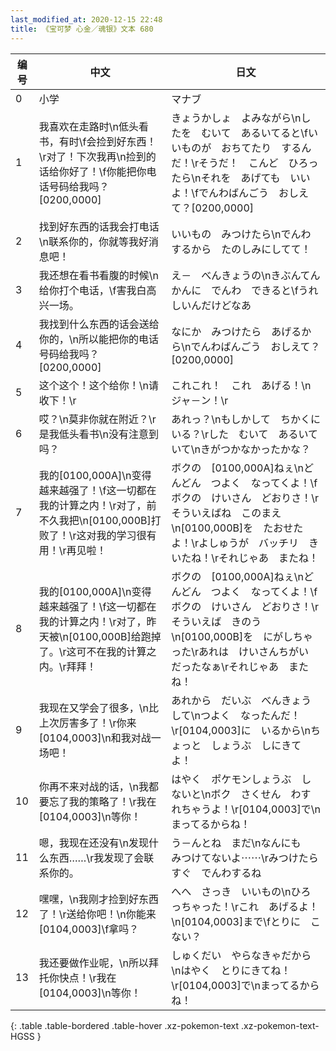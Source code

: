 ```yaml
---
last_modified_at: 2020-12-15 22:48
title: 《宝可梦 心金／魂银》文本 680
---
```

| 编号 | 中文 | 日文 |
| ---- | ---- | ---- |
| 0 | 小学 | マナブ |
| 1 | 我喜欢在走路时\n低头看书，有时\f会捡到好东西！\r对了！下次我再\n捡到的话给你好了！\f你能把你电话号码给我吗？[0200,0000] | きょうかしょ　よみながら\nしたを　むいて　あるいてると\fいいものが　おちてたり　するんだ！\rそうだ！　こんど　ひろったら\nそれを　あげても　いいよ！\fでんわばんごう　おしえて？[0200,0000] |
| 2 | 找到好东西的话我会打电话\n联系你的，你就等我好消息吧！ | いいもの　みつけたら\nでんわするから　たのしみにしてて！ |
| 3 | 我还想在看书看腹的时候\n给你打个电话，\f害我白高兴一场。 | え－　べんきょうの\nきぶんてんかんに　でんわ　できると\fうれしいんだけどなあ |
| 4 | 我找到什么东西的话会送给你的，\n所以能把你的电话号码给我吗？[0200,0000] | なにか　みつけたら　あげるから\nでんわばんごう　おしえて？[0200,0000] |
| 5 | 这个这个！这个给你！\n请收下！\r | これこれ！　これ　あげる！\nジャ－ン！\r |
| 6 | 哎？\n莫非你就在附近？\r是我低头看书\n没有注意到吗？ | あれっ？\nもしかして　ちかくにいる？\rした　むいて　あるいていて\nきがつかなかったかな？ |
| 7 | 我的[0100,000A]\n变得越来越强了！\f这一切都在我的计算之内！\r对了，前不久我把\n[0100,000B]打败了！\r这对我的学习很有用！\r再见啦！ | ボクの　[0100,000A]ねぇ\nどんどん　つよく　なってくよ！\fボクの　けいさん　どおりさ！\rそういえばね　このまえ\n[0100,000B]を　たおせたよ！\rよしゅうが　バッチリ　きいたね！\rそれじゃあ　またね！ |
| 8 | 我的[0100,000A]\n变得越来越强了！\f这一切都在我的计算之内！\r对了，昨天被\n[0100,000B]给跑掉了。\r这可不在我的计算之内。\r拜拜！ | ボクの　[0100,000A]ねぇ\nどんどん　つよく　なってくよ！\fボクの　けいさん　どおりさ！\rそういえば　きのう\n[0100,000B]を　にがしちゃった\rあれは　けいさんちがい　だったなぁ\rそれじゃあ　またね！ |
| 9 | 我现在又学会了很多，\n比上次厉害多了！\r你来[0104,0003]\n和我对战一场吧！ | あれから　だいぶ　べんきょうして\nつよく　なったんだ！\r[0104,0003]に　いるから\nちょっと　しょうぶ　しにきてよ！ |
| 10 | 你再不来对战的话，\n我都要忘了我的策略了！\r我在[0104,0003]\n等你！ | はやく　ポケモンしょうぶ　しないと\nボク　さくせん　わすれちゃうよ！\r[0104,0003]で\nまってるからね！ |
| 11 | 嗯，我现在还没有\n发现什么东西……\r我发现了会联系你的。 | う－んとね　まだ\nなんにも　みつけてないよ⋯⋯\rみつけたら　すぐ　でんわするね |
| 12 | 嘿嘿，\n我刚才捡到好东西了！\r送给你吧！\n你能来[0104,0003]\f拿吗？ | へへ　さっき　いいもの\nひろっちゃった！\rこれ　あげるよ！\n[0104,0003]まで\fとりに　こない？ |
| 13 | 我还要做作业呢，\n所以拜托你快点！\r我在[0104,0003]\n等你！ | しゅくだい　やらなきゃだから\nはやく　とりにきてね！\r[0104,0003]で\nまってるからね！ |
{: .table .table-bordered .table-hover .xz-pokemon-text .xz-pokemon-text-HGSS }